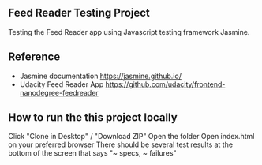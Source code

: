 ## Feed Reader Testing Project ##

Testing the Feed Reader app using Javascript testing framework Jasmine.

## Reference ## 
* Jasmine documentation 
https://jasmine.github.io/
* Udacity Feed Reader App
https://github.com/udacity/frontend-nanodegree-feedreader


## How to run the this project locally ## 

Click "Clone in Desktop" / "Download ZIP"
Open the folder
Open index.html on your preferred browser
There should be several test results at the bottom of the screen that says "~ specs, ~ failures"
